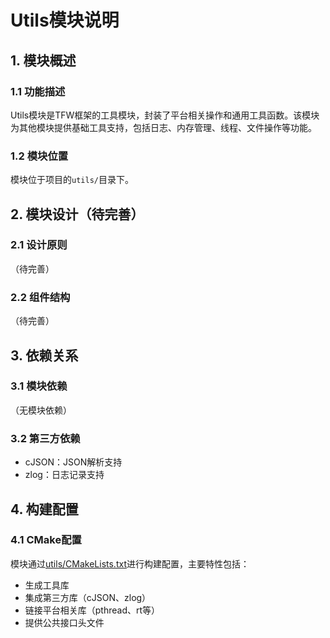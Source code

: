 # Utils模块说明

## 1. 模块概述

### 1.1 功能描述

Utils模块是TFW框架的工具模块，封装了平台相关操作和通用工具函数。该模块为其他模块提供基础工具支持，包括日志、内存管理、线程、文件操作等功能。

### 1.2 模块位置

模块位于项目的`utils/`目录下。

## 2. 模块设计（待完善）

### 2.1 设计原则

（待完善）

### 2.2 组件结构

（待完善）

## 3. 依赖关系

### 3.1 模块依赖

（无模块依赖）

### 3.2 第三方依赖

- cJSON：JSON解析支持
- zlog：日志记录支持

## 4. 构建配置

### 4.1 CMake配置

模块通过[utils/CMakeLists.txt](./CMakeLists.txt)进行构建配置，主要特性包括：

- 生成工具库
- 集成第三方库（cJSON、zlog）
- 链接平台相关库（pthread、rt等）
- 提供公共接口头文件
